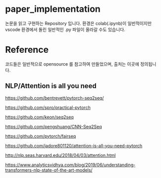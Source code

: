 # paper_implementation
논문을 읽고 구현하는 Repository 입니다.
환경은 colab(.ipynb)이 일반적이지만 vscode 환경에서 돌린 일반적인 .py 파일이 올라갈 수도 있습니다.

# Reference
코드들은 일반적으로 opensource 를 참고하여 만들었으며,
출처는 이곳에 정의됩니다.

## NLP/Attention is all you need
https://github.com/bentrevett/pytorch-seq2seq/

https://github.com/spro/practical-pytorch

https://github.com/keon/seq2seq

https://github.com/pengshuang/CNN-Seq2Seq

https://github.com/pytorch/fairseq

https://github.com/jadore801120/attention-is-all-you-need-pytorch

http://nlp.seas.harvard.edu/2018/04/03/attention.html

https://www.analyticsvidhya.com/blog/2019/06/understanding-transformers-nlp-state-of-the-art-models/
